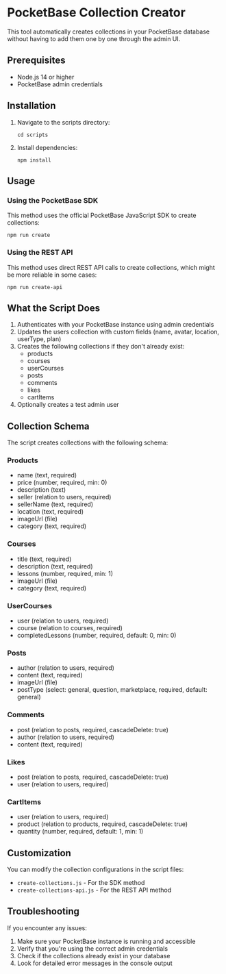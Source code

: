 # PocketBase Collection Creator

This tool automatically creates collections in your PocketBase database without having to add them one by one through the admin UI.

## Prerequisites

- Node.js 14 or higher
- PocketBase admin credentials

## Installation

1. Navigate to the scripts directory:
   ```
   cd scripts
   ```

2. Install dependencies:
   ```
   npm install
   ```

## Usage

### Using the PocketBase SDK

This method uses the official PocketBase JavaScript SDK to create collections:

```
npm run create
```

### Using the REST API

This method uses direct REST API calls to create collections, which might be more reliable in some cases:

```
npm run create-api
```

## What the Script Does

1. Authenticates with your PocketBase instance using admin credentials
2. Updates the users collection with custom fields (name, avatar, location, userType, plan)
3. Creates the following collections if they don't already exist:
   - products
   - courses
   - userCourses
   - posts
   - comments
   - likes
   - cartItems
4. Optionally creates a test admin user

## Collection Schema

The script creates collections with the following schema:

### Products
- name (text, required)
- price (number, required, min: 0)
- description (text)
- seller (relation to users, required)
- sellerName (text, required)
- location (text, required)
- imageUrl (file)
- category (text, required)

### Courses
- title (text, required)
- description (text, required)
- lessons (number, required, min: 1)
- imageUrl (file)
- category (text, required)

### UserCourses
- user (relation to users, required)
- course (relation to courses, required)
- completedLessons (number, required, default: 0, min: 0)

### Posts
- author (relation to users, required)
- content (text, required)
- imageUrl (file)
- postType (select: general, question, marketplace, required, default: general)

### Comments
- post (relation to posts, required, cascadeDelete: true)
- author (relation to users, required)
- content (text, required)

### Likes
- post (relation to posts, required, cascadeDelete: true)
- user (relation to users, required)

### CartItems
- user (relation to users, required)
- product (relation to products, required, cascadeDelete: true)
- quantity (number, required, default: 1, min: 1)

## Customization

You can modify the collection configurations in the script files:
- `create-collections.js` - For the SDK method
- `create-collections-api.js` - For the REST API method

## Troubleshooting

If you encounter any issues:

1. Make sure your PocketBase instance is running and accessible
2. Verify that you're using the correct admin credentials
3. Check if the collections already exist in your database
4. Look for detailed error messages in the console output
